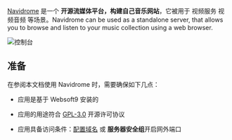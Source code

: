 [Navidrome](https://www.navidrome.org/) 是一个 **开源流媒体平台，构建自己音乐网站**，它被用于 视频服务 视频音频  等场景。Navidrome can be used as a standalone server, that allows you to browse and listen to your music collection using a web browser.


![控制台](https://libs.websoft9.com/Websoft9/DocsPicture/zh/navidrome/navidrome-gui-websoft9.png)


## 准备

在参阅本文档使用 Navidrome 时，需要确保如下几点：

- 应用是基于 Websoft9 安装的

- 应用的用途符合 [GPL-3.0](https://opensource.org/licenses/GPL-3.0) 开源许可协议

- 应用具备访问条件：[配置域名](./guide/appsetdomain) 或 **服务器安全组**开启网外端口
